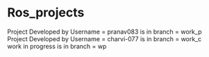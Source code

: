 # Ros_projects
  Project Developed by Username = pranav083 is in branch = work_p  
  Project Developed by Username = charvi-077 is in branch = work_c  
  work in progress is in branch = wp
